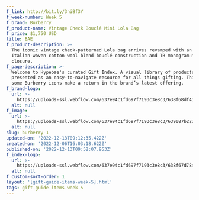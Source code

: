 ```yaml
---
f_link: http://bit.ly/3hiBf3Y
f_week-number: Week 5
f_brand: Burberry
f_product-name: Vintage Check Bouclé Mini Lola Bag
f_price: $1,750 USD
title: BAE
f_product-description: >-
  The iconic vintage check-patterned Lola bag arrives revamped with an
  Italian-woven cotton-wool blend bouclé construction and TB monogram magnetic
  closure.
f_page-description: >-
  Welcome to Hypebae's curated Gift Index. A visual library of products is
  presented as an easy-to-navigate resource for all things gifting. This week,
  some Burberry icons make a return in the brand’s latest offering.
f_brand-logo:
  url: >-
    https://uploads-ssl.webflow.com/637e94c1fd697f7193c3e8c3/638f68df415c506649cacf68_WEEK_05_BURBERRY_INDEX_LOGO-BLACK.png
  alt: null
f_image:
  url: >-
    https://uploads-ssl.webflow.com/637e94c1fd697f7193c3e8c3/639087b222fb566685fdca44_Vintage_Check_Boucle_Mini_Lola_Bag.png
  alt: null
slug: burberry-1
updated-on: '2022-12-13T09:12:35.422Z'
created-on: '2022-12-06T16:03:18.622Z'
published-on: '2022-12-13T09:52:07.953Z'
f_index-logo:
  url: >-
    https://uploads-ssl.webflow.com/637e94c1fd697f7193c3e8c3/638f67d78a288f1bac39cbc4_GIFT_INDEX_LOGO_HYPEBAE_BURBERRY.svg
  alt: null
f_custom-sort-order: 1
layout: '[gift-guide-items-week-5].html'
tags: gift-guide-items-week-5
---
```



